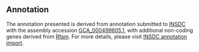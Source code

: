 

Annotation
----------

The annotation presented is derived from annotation submitted to
[INSDC](http://www.insdc.org) with the assembly accession
[GCA\_000499605.1](http://www.ebi.ac.uk/ena/data/view/GCA_000499605.1),
with additional non-coding genes derived from
[Rfam](http://rfam.xfam.org/). For more details, please visit [INSDC
annotation
import](http://ensemblgenomes.org/info/data/insdc_annotation).

